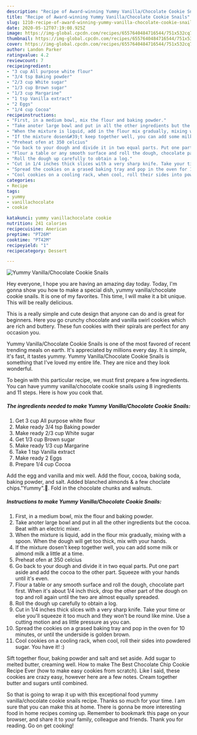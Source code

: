 ```yaml
---
description: "Recipe of Award-winning Yummy Vanilla/Chocolate Cookie Snails"
title: "Recipe of Award-winning Yummy Vanilla/Chocolate Cookie Snails"
slug: 1210-recipe-of-award-winning-yummy-vanilla-chocolate-cookie-snails
date: 2020-05-12T07:19:08.925Z
image: https://img-global.cpcdn.com/recipes/6557640484716544/751x532cq70/yummy-vanillachocolate-cookie-snails-recipe-main-photo.jpg
thumbnail: https://img-global.cpcdn.com/recipes/6557640484716544/751x532cq70/yummy-vanillachocolate-cookie-snails-recipe-main-photo.jpg
cover: https://img-global.cpcdn.com/recipes/6557640484716544/751x532cq70/yummy-vanillachocolate-cookie-snails-recipe-main-photo.jpg
author: Landon Parker
ratingvalue: 4.2
reviewcount: 7
recipeingredient:
- "3 cup All purpose white flour"
- "3/4 tsp Baking powder"
- "2/3 cup White sugar"
- "1/3 cup Brown sugar"
- "1/3 cup Margarine"
- "1 tsp Vanilla extract"
- "2 Eggs"
- "1/4 cup Cocoa"
recipeinstructions:
- "First, in a medium bowl, mix the flour and baking powder."
- "Take anoter large bowl and put in all the other ingredients but the cocoa. Beat with an electric mixer."
- "When the mixture is liquid, add in the flour mix gradually, mixing with a spoon. When the dough will get too thick, mix with your hands."
- "If the mixture dosen&#39;t keep together well, you can add some milk or almond milk a little at a time."
- "Preheat ofen at 350 celcius"
- "Go back to your dough and divide it in two equal parts. Put one part aside and add the cocoa to the other part. Squeeze with your hands until it&#39;s even."
- "Flour a table or any smooth surface and roll the dough, chocolate part first. When it&#39;s about 1/4 inch thick, drop the other part of the dough on top and roll again until the two are almost equally spreaded."
- "Roll the dough up carefully to obtain a log."
- "Cut in 1/4 inches thick slices with a very sharp knife. Take your time or else you&#39;ll squeeze it too much and they won&#39;t be round like mine. Use a cutting motion and as little pressure as you can."
- "Spread the cookies on a grased baking tray and pop in the oven for 10 minutes, or until the underside is golden brown."
- "Cool cookies on a cooling rack, when cool, roll their sides into powdered sugar. You have it! :)"
categories:
- Recipe
tags:
- yummy
- vanillachocolate
- cookie

katakunci: yummy vanillachocolate cookie 
nutrition: 241 calories
recipecuisine: American
preptime: "PT26M"
cooktime: "PT42M"
recipeyield: "1"
recipecategory: Dessert

---
```



![Yummy Vanilla/Chocolate Cookie Snails](https://img-global.cpcdn.com/recipes/6557640484716544/751x532cq70/yummy-vanillachocolate-cookie-snails-recipe-main-photo.jpg)

Hey everyone, I hope you are having an amazing day today. Today, I'm gonna show you how to make a special dish, yummy vanilla/chocolate cookie snails. It is one of my favorites. This time, I will make it a bit unique. This will be really delicious.

This is a really simple and cute design that anyone can do and is great for beginners. Here you go crunchy chocolate and vanilla swirl cookies which are rich and buttery. These fun cookies with their spirals are perfect for any occasion you.

Yummy Vanilla/Chocolate Cookie Snails is one of the most favored of recent trending meals on earth. It's appreciated by millions every day. It is simple, it's fast, it tastes yummy. Yummy Vanilla/Chocolate Cookie Snails is something that I've loved my entire life. They are nice and they look wonderful.


To begin with this particular recipe, we must first prepare a few ingredients. You can have yummy vanilla/chocolate cookie snails using 8 ingredients and 11 steps. Here is how you cook that.

<!--inarticleads1-->

##### The ingredients needed to make Yummy Vanilla/Chocolate Cookie Snails:

1. Get 3 cup All purpose white flour
1. Make ready 3/4 tsp Baking powder
1. Make ready 2/3 cup White sugar
1. Get 1/3 cup Brown sugar
1. Make ready 1/3 cup Margarine
1. Take 1 tsp Vanilla extract
1. Make ready 2 Eggs
1. Prepare 1/4 cup Cocoa


Add the egg and vanilla and mix well. Add the flour, cocoa, baking soda, baking powder, and salt. Added blanched almonds &amp; a few choclate chips.&#34;Yummy&#34;.🙂. Fold in the chocolate chunks and walnuts. 

<!--inarticleads2-->

##### Instructions to make Yummy Vanilla/Chocolate Cookie Snails:

1. First, in a medium bowl, mix the flour and baking powder.
1. Take anoter large bowl and put in all the other ingredients but the cocoa. Beat with an electric mixer.
1. When the mixture is liquid, add in the flour mix gradually, mixing with a spoon. When the dough will get too thick, mix with your hands.
1. If the mixture dosen&#39;t keep together well, you can add some milk or almond milk a little at a time.
1. Preheat ofen at 350 celcius
1. Go back to your dough and divide it in two equal parts. Put one part aside and add the cocoa to the other part. Squeeze with your hands until it&#39;s even.
1. Flour a table or any smooth surface and roll the dough, chocolate part first. When it&#39;s about 1/4 inch thick, drop the other part of the dough on top and roll again until the two are almost equally spreaded.
1. Roll the dough up carefully to obtain a log.
1. Cut in 1/4 inches thick slices with a very sharp knife. Take your time or else you&#39;ll squeeze it too much and they won&#39;t be round like mine. Use a cutting motion and as little pressure as you can.
1. Spread the cookies on a grased baking tray and pop in the oven for 10 minutes, or until the underside is golden brown.
1. Cool cookies on a cooling rack, when cool, roll their sides into powdered sugar. You have it! :)


Sift together flour, baking powder and salt and set aside. Add sugar to melted butter, creaming well. How to make The Best Chocolate Chip Cookie Recipe Ever (how to make easy cookies from scratch). Like I said, these cookies are crazy easy, however here are a few notes. Cream together butter and sugars until combined. 

So that is going to wrap it up with this exceptional food yummy vanilla/chocolate cookie snails recipe. Thanks so much for your time. I am sure that you can make this at home. There is gonna be more interesting food in home recipes coming up. Remember to bookmark this page on your browser, and share it to your family, colleague and friends. Thank you for reading. Go on get cooking!

